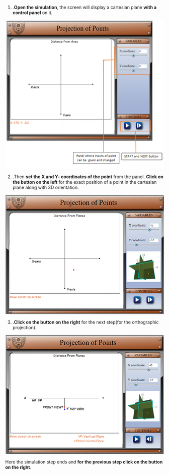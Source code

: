 
1.  .**Open the simulation**, the screen will display a cartesian plane **with a
    control panel** on it.

![](images/storyboard1.png)

2.  .Then **set the X and Y- coordinates of the point** from the panel. **Click
    on the button on the left** for the exact position of a point in the
    cartesian plane along with 3D orientation.

![](images/storyboard2.png)

3.  .**Click on the button on the right** for the next step(for the orthographic
    projection).

![](images/storyboard3.png)

Here the simulation step ends and **for the previous step click on the button on
the right**.
